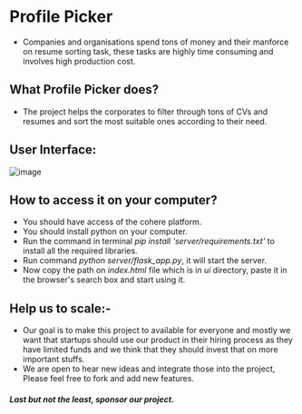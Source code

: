 # Profile Picker
* Companies and organisations spend tons of money and their manforce on resume sorting task, these tasks are highly time consuming and involves high production cost.

## What Profile Picker does?
* The project helps the corporates to filter through tons of CVs and resumes and sort the most suitable ones according to their need.

## User Interface:
![image](https://user-images.githubusercontent.com/86379589/209239434-2c74088e-62ae-422f-b911-78964531eb20.png)

## How to access it on your computer?

* You should have access of the cohere platform.
* You should install python on your computer.
* Run the command in terminal _pip install 'server/requirements.txt'_ to install all the required libraries.
* Run command _python server/flask_app.py_, it will start the server.
* Now copy the path on _index.html_ file which is in _ui_ directory, paste it in the browser's search box and start using it.

## Help us to scale:-
* Our goal is to make this project to available for everyone and mostly we want that startups should use our product in their hiring process as they have limited funds and we think that  they should invest that on more important stuffs.
* We are open to hear new ideas and integrate those into the project, Please feel free to fork and add new features.

##### Last but not the least, sponsor our project.
